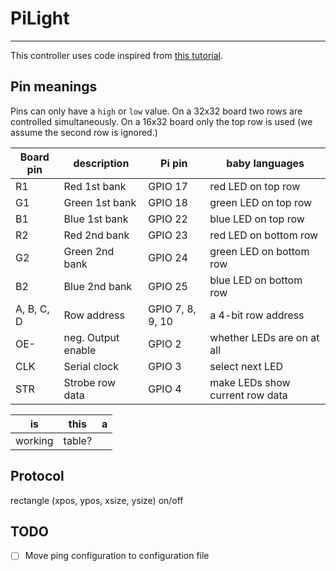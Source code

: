 # PiLight
-----

This controller uses code inspired from [this tutorial](https://learn.adafruit.com/connecting-a-16x32-rgb-led-matrix-panel-to-a-raspberry-pi).

## Pin meanings

Pins can only have a `high` or `low` value. On a 32x32 board two rows are
controlled simultaneously. On a 16x32 board only the top row is used (we assume
the second row is ignored.)

Board pin  | description        | Pi pin           | baby languages
---------- | ------------------ | ---------------- | --------------
R1         | Red 1st bank       | GPIO 17          | red LED on top row
G1         | Green 1st bank     | GPIO 18          | green LED on top row
B1         | Blue 1st bank      | GPIO 22          | blue LED on top row
R2         | Red 2nd bank       | GPIO 23          | red LED on bottom row
G2         | Green 2nd bank     | GPIO 24          | green LED on bottom row
B2         | Blue 2nd bank      | GPIO 25          | blue LED on bottom row
A, B, C, D | Row address        | GPIO 7, 8, 9, 10 | a 4-bit row address
OE-        | neg. Output enable | GPIO 2           | whether LEDs are on at all
CLK        | Serial clock       | GPIO 3           | select next LED
STR        | Strobe row data    | GPIO 4           | make LEDs show current row data

is | this | a
--- | --- | ---
working | table? |

## Protocol
rectangle (xpos, ypos, xsize, ysize)
on/off

## TODO
 - [ ] Move ping configuration to configuration file
